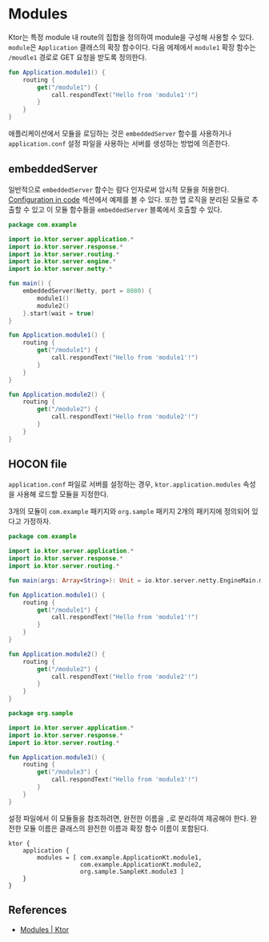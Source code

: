 # Modules

Ktor는 특정 module 내 route의 집합을 정의하여 module을 구성해 사용할 수 있다. `module`은 `Application` 클래스의 확장 함수이다. 다음 에제에서 `module1` 확장
함수는 `/moudle1` 경로로 GET 요청을 받도록 정의한다.

```kotlin
fun Application.module1() {
    routing {
        get("/module1") {
            call.respondText("Hello from 'module1'!")
        }
    }
}
```

애플리케이션에서 모듈을 로딩하는 것은 `embeddedServer` 함수를 사용하거나 `application.conf` 설정 파일을 사용하는 서버를 생성하는 방법에 의존한다.

## **embeddedServer**

일반적으로 `embeddedServer` 함수는 람다 인자로써 암시적 모듈을
허용한다. [Configuration in code](https://ktor.io/docs/create-server.html#embedded-server) 섹션에서 예제를 볼 수 있다. 또한 앱 로직을 분리된 모듈로
추출할 수 있고 이 모듈 함수들을 `embeddedServer` 블록에서 호출할 수 있다.

```kotlin
package com.example

import io.ktor.server.application.*
import io.ktor.server.response.*
import io.ktor.server.routing.*
import io.ktor.server.engine.*
import io.ktor.server.netty.*

fun main() {
    embeddedServer(Netty, port = 8080) {
        module1()
        module2()
    }.start(wait = true)
}

fun Application.module1() {
    routing {
        get("/module1") {
            call.respondText("Hello from 'module1'!")
        }
    }
}

fun Application.module2() {
    routing {
        get("/module2") {
            call.respondText("Hello from 'module2'!")
        }
    }
}
```

## **HOCON file**

`application.conf` 파일로 서버를 설정하는 경우, `ktor.application.modules` 속성을 사용해 로드할 모듈을 지정한다.

3개의 모듈이 `com.example` 패키지와 `org.sample` 패키지 2개의 패키지에 정의되어 있다고 가정하자.

```kotlin
package com.example

import io.ktor.server.application.*
import io.ktor.server.response.*
import io.ktor.server.routing.*

fun main(args: Array<String>): Unit = io.ktor.server.netty.EngineMain.main(args)

fun Application.module1() {
    routing {
        get("/module1") {
            call.respondText("Hello from 'module1'!")
        }
    }
}

fun Application.module2() {
    routing {
        get("/module2") {
            call.respondText("Hello from 'module2'!")
        }
    }
}
```

```kotlin
package org.sample

import io.ktor.server.application.*
import io.ktor.server.response.*
import io.ktor.server.routing.*

fun Application.module3() {
    routing {
        get("/module3") {
            call.respondText("Hello from 'module3'!")
        }
    }
}
```

설정 파일에서 이 모듈들을 참조하려면, 완전한 이름을 `,`로 분리하여 제공해야 한다. 완전한 모듈 이름은 클래스의 완전한 이름과 확장 함수 이름이 포함된다.

```
ktor {
    application {
        modules = [ com.example.ApplicationKt.module1,
                    com.example.ApplicationKt.module2,
                    org.sample.SampleKt.module3 ]
    }
}
```

## References

* [Modules | Ktor](https://ktor.io/docs/modules.html)